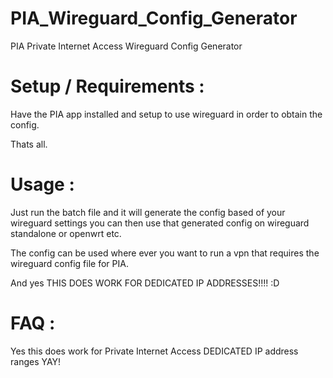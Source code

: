 # PIA_Wireguard_Config_Generator
PIA Private Internet Access Wireguard Config Generator


# Setup / Requirements :

Have the PIA app installed and setup to use wireguard in order to obtain the config.

Thats all.

# Usage :

Just run the batch file and it will generate the config based of your wireguard settings you can then use that generated config on wireguard standalone or openwrt etc.

The config can be used where ever you want to run a vpn that requires the wireguard config file for PIA.

And yes THIS DOES WORK FOR DEDICATED IP ADDRESSES!!!! :D


# FAQ :

Yes this does work for Private Internet Access DEDICATED IP address ranges YAY!
